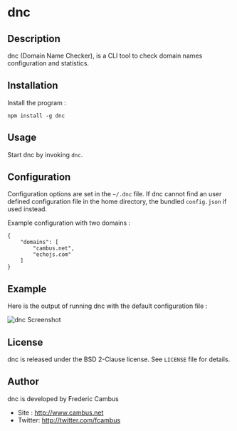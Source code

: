 # dnc

## Description

dnc (Domain Name Checker), is a CLI tool to check domain names configuration and statistics. 
  

## Installation

Install the program :

	npm install -g dnc

## Usage

Start dnc by invoking `dnc`.

## Configuration

Configuration options are set in the `~/.dnc` file. If dnc cannot find an user defined configuration file in the home directory, the bundled `config.json` if used instead.

Example configuration with two domains :

	{
	    "domains": [
	        "cambus.net",
	        "echojs.com"
	    ]
	}

## Example

Here is the output of running dnc with the default configuration file :

![dnc Screenshot](http://www.cambus.net/content/2014/02/dnc.png)

## License

dnc is released under the BSD 2-Clause license. See `LICENSE` file for details.

## Author

dnc is developed by Frederic Cambus

- Site : http://www.cambus.net
- Twitter: http://twitter.com/fcambus
